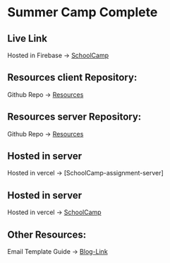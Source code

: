 

# Summer Camp Complete

## Live Link
Hosted in Firebase -> [SchoolCamp](https://summer-camp-779b1.web.app)

## Resources client Repository:
Github Repo -> [Resources](https://github.com/programming-hero-web-course1/b712-summer-camp-client-side-AbadatHossain)

## Resources server Repository:
Github Repo -> [Resources](https://github.com/programming-hero-web-course1/b7a12-summer-camp-server_side-AbadatHossain)

## Hosted in server
Hosted in vercel -> [SchoolCamp-assignment-server]

## Hosted in server
Hosted in vercel -> [SchoolCamp](http://localhost:8000)

## Other Resources:
Email Template Guide -> [Blog-Link](https://miracleio.me/snippets/use-gmail-with-nodemailer/)